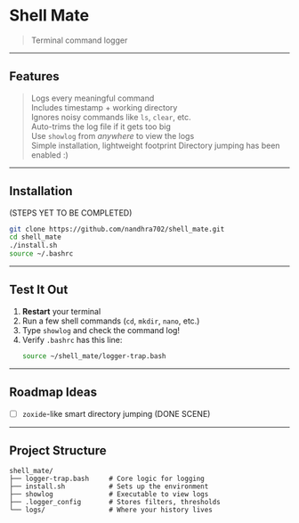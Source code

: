 #  Shell Mate

> Terminal command logger 

---

##  Features

> Logs every meaningful command  
> Includes timestamp + working directory  
> Ignores noisy commands like `ls`, `clear`, etc.  
> Auto-trims the log file if it gets too big  
> Use `showlog` from *anywhere* to view the logs  
> Simple installation, lightweight footprint
> Directory jumping has been enabled :)


---

## Installation
(STEPS YET TO BE COMPLETED)

```bash
git clone https://github.com/nandhra702/shell_mate.git
cd shell_mate
./install.sh
source ~/.bashrc
```

---

##  Test It Out

1. **Restart** your terminal  
2. Run a few shell commands (`cd`, `mkdir`, `nano`, etc.)  
3. Type `showlog` and check the command log!  
4. Verify `.bashrc` has this line:
   ```bash
   source ~/shell_mate/logger-trap.bash
   ```

---

##  Roadmap Ideas

- [ ] `zoxide`-like smart directory jumping (DONE SCENE)

---

##  Project Structure

```
shell_mate/
├── logger-trap.bash     # Core logic for logging
├── install.sh           # Sets up the environment
├── showlog              # Executable to view logs
├── .logger_config       # Stores filters, thresholds
└── logs/                # Where your history lives
```
